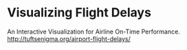 # Visualizing Flight Delays
An Interactive Visualization for Airline On-Time Performance.
http://tuftsenigma.org/airport-flight-delays/

